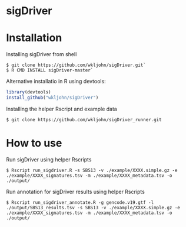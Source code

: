 # sigDriver


# Installation
Installing sigDriver from shell
```console
$ git clone https://github.com/wkljohn/sigDriver.git`
$ R CMD INSTALL sigDriver-master`
```

Alternative installatio in R using devtools:
```R
library(devtools)
install_github("wkljohn/sigDriver")
```

Installing the helper Rscript and example data
```console
$ git clone https://github.com/wkljohn/sigDriver_runner.git
```

# How to use

Run sigDriver using helper Rscripts
```console
$ Rscript run_sigdriver.R -s SBS13 -v ./example/XXXX.simple.gz -e ./example/XXXX_signatures.tsv -m ./example/XXXX_metadata.tsv -o ./output/
```

Run annotation for sigDriver results using helper Rscripts
```console
$ Rscript run_sigdriver_annotate.R -g gencode.v19.gtf -l ./output/SBS13_results.tsv -s SBS13 -v ./example/XXXX.simple.gz -e ./example/XXXX_signatures.tsv -m ./example/XXXX_metadata.tsv -o ./output/
```